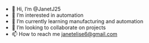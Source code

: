 - 👋 Hi, I’m @JanetJ25
- 👀 I’m interested in automation
- 🌱 I’m currently learning manufacturing and automation
- 💞️ I’m looking to collaborate on projects
- 📫 How to reach me janetelise6@gmail.com

<!---
JanetJ25/JanetJ25 is a ✨ special ✨ repository because its `README.md` (this file) appears on your GitHub profile.
You can click the Preview link to take a look at your changes.
--->
